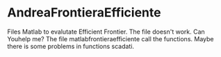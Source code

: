 # AndreaFrontieraEfficiente
Files Matlab to evalutate Efficient Frontier.
The file doesn't work. Can Youhelp me?
The file matlabfrontieraefficiente call the functions.
Maybe there is some problems in functions scadati.

